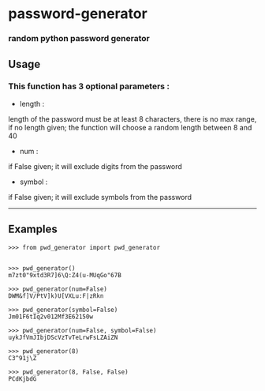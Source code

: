 # password-generator
### random python password generator
## Usage
### This function has 3 optional parameters :

- length : 

length of the password must be at least 8 characters, there is no max range,
if no length given; the function will choose a random length between 8 and 40

- num : 

if False given; it will exclude digits from the password

- symbol : 

if False given; it will exclude symbols from the password

-------------------------------------------
## Examples
    >>> from pwd_generator import pwd_generator
    
    
    >>> pwd_generator()
    m7zt0"9xtd3R7]6\Q:Z4(u-MUqGo"67B
    
    >>> pwd_generator(num=False)
    DWM&f]V/PtV]k)U[VXLu:F|zRkn
    
    >>> pwd_generator(symbol=False)
    Jm01F6tIq2v012Mf3E62150w
    
    >>> pwd_generator(num=False, symbol=False)
    uykJfVmJIbjDScVzTvTeLrwFsLZAiZN
    
    >>> pwd_generator(8)
    C3^91j\Z
    
    >>> pwd_generator(8, False, False)
    PCdKjbdG

